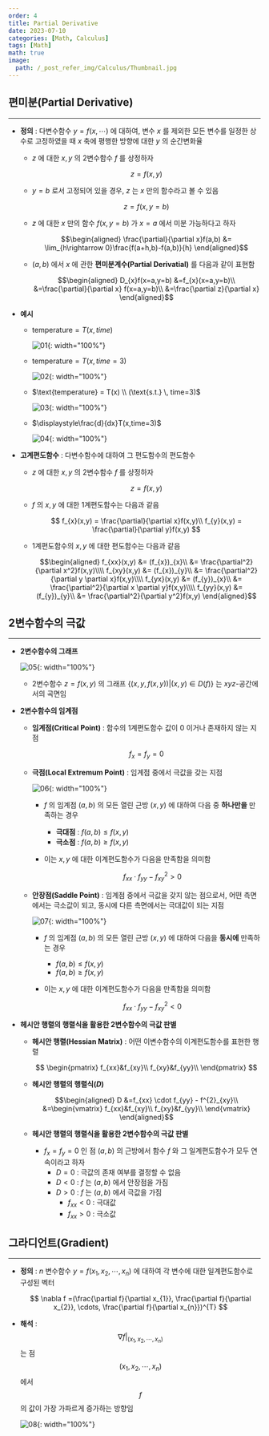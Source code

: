 ```yaml
---
order: 4
title: Partial Derivative
date: 2023-07-10
categories: [Math, Calculus]
tags: [Math]
math: true
image:
  path: /_post_refer_img/Calculus/Thumbnail.jpg
---
```


## 편미분(Partial Derivative)
-----

- **정의** : 다변수함수 $y=f(x,\cdots)$ 에 대하여, 변수 $x$ 를 제외한 모든 변수를 일정한 상수로 고정하였을 때 $x$ 축에 평행한 방향에 대한 $y$ 의 순간변화율

    - $z$ 에 대한 $x,y$ 의 2변수함수 $f$ 를 상정하자

        $$
        z=f(x,y)
        $$

    - $y=b$ 로서 고정되어 있을 경우, $z$ 는 $x$ 만의 함수라고 볼 수 있음

        $$
        z=f(x,y=b)
        $$

    - $z$ 에 대한 $x$ 만의 함수 $f(x,y=b)$ 가 $x=a$ 에서 미분 가능하다고 하자

        $$\begin{aligned}
        \frac{\partial}{\partial x}f(a,b)
        &= \lim_{h\rightarrow 0}\frac{f(a+h,b)-f(a,b)}{h}
        \end{aligned}$$

    - $(a,b)$ 에서 $x$ 에 관한 **편미분계수(Partial Derivatial)** 를 다음과 같이 표현함

        $$\begin{aligned}
        D_{x}f(x=a,y=b)
        &=f_{x}(x=a,y=b)\\
        &=\frac{\partial}{\partial x} f(x=a,y=b)\\
        &=\frac{\partial z}{\partial x}
        \end{aligned}$$

- **예시**
    - $\text{temperature} = T(x, time)$

        ![01](/_post_refer_img/Calculus/04-01.png){: width="100%"}

    - $\text{temperature} = T(x,time=3)$

        ![02](/_post_refer_img/Calculus/04-02.png){: width="100%"}

    - $\text{temperature} = T(x) \\ (\text{s.t.} \, time=3)$

        ![03](/_post_refer_img/Calculus/04-03.png){: width="100%"}

    - $\displaystyle\frac{d}{dx}T(x,time=3)$

        ![04](/_post_refer_img/Calculus/04-04.png){: width="100%"}

- **고계편도함수** : 다변수함수에 대하여 그 편도함수의 편도함수
    - $z$ 에 대한 $x,y$ 의 2변수함수 $f$ 를 상정하자

        $$
        z=f(x,y)
        $$

    - $f$ 의 $x,y$ 에 대한 1계편도함수는 다음과 같음

        $$
        f_{x}(x,y) = \frac{\partial}{\partial x}f(x,y)\\
        f_{y}(x,y) = \frac{\partial}{\partial y}f(x,y)
        $$

    - 1계편도함수의 $x,y$ 에 대한 편도함수는 다음과 같음

        $$\begin{aligned}
        f_{xx}(x,y)
        &= (f_{x})_{x}\\
        &= \frac{\partial^2}{\partial x^2}f(x,y)\\\\
        f_{xy}(x,y)
        &= (f_{x})_{y}\\
        &= \frac{\partial^2}{\partial y \partial x}f(x,y)\\\\
        f_{yx}(x,y)
        &= (f_{y})_{x}\\
        &= \frac{\partial^2}{\partial x \partial y}f(x,y)\\\\
        f_{yy}(x,y)
        &= (f_{y})_{y}\\
        &= \frac{\partial^2}{\partial y^2}f(x,y)
        \end{aligned}$$

## 2변수함수의 극값
-----

- **2변수함수의 그래프**

    ![05](/_post_refer_img/Calculus/04-05.png){: width="100%"}

    - 2변수함수 $z=f(x,y)$ 의 그래프 $\{(x,y,f(x,y)) \vert (x,y)\in D(f)\}$ 는 $xyz$-공간에서의 곡면임

- **2변수함수의 임계점**
    - **임계점(Critical Point)** : 함수의 1계편도함수 값이 $0$ 이거나 존재하지 않는 지점

        $$
        f_x = f_y = 0
        $$

    - **극점(Local Extremum Point)** : 임계점 중에서 극값을 갖는 지점

        ![06](/_post_refer_img/Calculus/04-06.png){: width="100%"}

        - $f$ 의 임계점 $(a,b)$ 의 모든 열린 근방 $(x,y)$ 에 대하여 다음 중 **하나만을** 만족하는 경우
            - **극대점** : $f(a,b) \leq f(x,y)$
            - **극소점** : $f(a,b) \ge f(x,y)$

        - 이는 $x,y$ 에 대한 이계편도함수가 다음을 만족함을 의미함

            $$
            f_{xx} \cdot f_{yy} - f^{2}_{xy} > 0
            $$

    - **안장점(Saddle Point)** : 임계점 중에서 극값을 갖지 않는 점으로서, 어떤 측면에서는 극소값이 되고, 동시에 다른 측면에서는 극대값이 되는 지점

        ![07](/_post_refer_img/Calculus/04-07.png){: width="100%"}

        - $f$ 의 임계점 $(a,b)$ 의 모든 열린 근방 $(x,y)$ 에 대하여 다음을 **동시에** 만족하는 경우
            - $f(a,b) \leq f(x,y)$
            - $f(a,b) \ge f(x,y)$

        - 이는 $x,y$ 에 대한 이계편도함수가 다음을 만족함을 의미함

            $$
            f_{xx} \cdot f_{yy} - f^{2}_{xy} < 0
            $$

- **헤시안 행렬의 행렬식을 활용한 2변수함수의 극값 판별**
    - **헤시안 행렬(Hessian Matrix)** : 어떤 이변수함수의 이계편도함수를 표현한 행렬

        $$
        \begin{pmatrix}
        f_{xx}&f_{xy}\\
        f_{xy}&f_{yy}\\ 
        \end{pmatrix}
        $$

    - **헤시안 행렬의 행렬식($D$)**

        $$\begin{aligned}
        D
        &=f_{xx} \cdot f_{yy} - f^{2}_{xy}\\
        &=\begin{vmatrix}
        f_{xx}&f_{xy}\\
        f_{xy}&f_{yy}\\ 
        \end{vmatrix}
        \end{aligned}$$

    - **헤시안 행렬의 행렬식을 활용한 2변수함수의 극값 판별**
        - $f_x=f_y=0$ 인 점 $(a,b)$ 의 근방에서 함수 $f$ 와 그 일계편도함수가 모두 연속이라고 하자
            - $D=0$ : 극값의 존재 여부를 결정할 수 없음
            - $D<0$ : $f$ 는 $(a,b)$ 에서 안장점을 가짐
            - $D>0$ : $f$ 는 $(a,b)$ 에서 극값을 가짐
                - $f_{xx} < 0$ : 극대값
                - $f_{xx} > 0$ : 극소값

## 그라디언트(Gradient)
-----

- **정의** : $n$ 변수함수 $y=f(x_{1},x_{2},\cdots,x_{n})$ 에 대하여 각 변수에 대한 일계편도함수로 구성된 벡터

    $$
    \nabla f
    =(\frac{\partial f}{\partial x_{1}}, \frac{\partial f}{\partial x_{2}}, \cdots, \frac{\partial f}{\partial x_{n}})^{T}
    $$

- **해석** : $$\nabla f \vert _{(x_{1},x_{2},\cdots,x_{n})}$$ 는 점 $$(x_{1},x_{2},\cdots,x_{n})$$ 에서 $$f$$ 의 값이 가장 가파르게 증가하는 방향임

    ![08](/_post_refer_img/Calculus/04-08.png){: width="100%"}